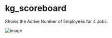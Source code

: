 # kg_scoreboard

Shows the Active Number of Employees for 4 Jobs.

![image](https://github.com/DevKayne/kg_scoreboard/assets/78748546/e4270ae8-a4f6-49e5-aed1-f37c6d16d319)
